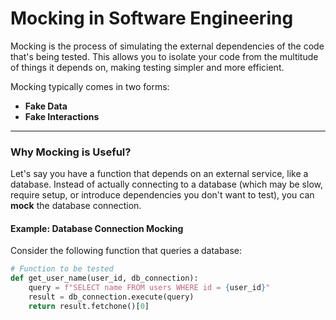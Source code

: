 # Mocking in Software Engineering

Mocking is the process of simulating the external dependencies of the code that's being tested. This allows you to isolate your code from the multitude of things it depends on, making testing simpler and more efficient. 

Mocking typically comes in two forms:
- **Fake Data**
- **Fake Interactions**

---

### Why Mocking is Useful?

Let's say you have a function that depends on an external service, like a database. Instead of actually connecting to a database (which may be slow, require setup, or introduce dependencies you don't want to test), you can **mock** the database connection.

#### Example: Database Connection Mocking

Consider the following function that queries a database:

```python
# Function to be tested
def get_user_name(user_id, db_connection):
    query = f"SELECT name FROM users WHERE id = {user_id}"
    result = db_connection.execute(query)
    return result.fetchone()[0]
